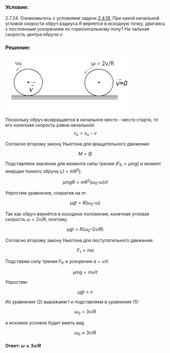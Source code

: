 ###  Условие: 

$2.7.24.$ Ознакомьтесь с условиями задачи [2.4.18.](/ru/2.4.18) При какой начальной угловой скорости обруч радиуса $R$ вернется в исходную точку, двигаясь с постоянным ускорением по горизонтальному полу? На чальная скорость центра обруча $v$. 

###  Решение: 

![|400x174, 67%](../../img/2.7.24/sol.jpg) 

Поскольку обруч возвращается в начальное место - место старта, то его конечная скорость равна начальной:  
$$
v_к=v_н-v
$$  

Согласно второму закону Ньютона для вращательного движения:

$$M=I\beta$$ 

Подставляем значения для момента силы трения $(F_\text{fr} = \mu mg)$ и момент инерции тонкого обруча $(J = mR^2)$:

$$μmgR = mR^2(\omega_0 – \omega )/t $$ 

Упростим уравнение, сократив на $m$:

$$
μgt = R(\omega_0 – \omega) 
$$  

Так как обруч вернётся в исходное положение, конечная угловая скорость $\omega = 2v/R$, поэтому:

$$
μgt = R(\omega_0 – 2v/R) \tag{1}
$$

Согласно второму закону Ньютона для поступательного движения:

$$F_т = ma$$ 

Подставим силу трения $F_\text{fr}$ и ускорение $a=v/t$:

$$μmg = mv/t$$ 

Упростим:

$$μgt = v \tag{2}$$  

Из уравнения $(2)$ выражаем $t$ и подставляем в уравнение $(1)$:

$$\omega_0 = 3v/R$$  

а искомое условие будет иметь вид  

$$\omega_0 \geq 3v/R$$

####  Ответ: $\omega\geq 3v/R$ 
